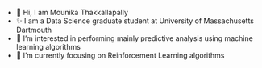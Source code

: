 - 👋 Hi, I am Mounika Thakkallapally
- ✨ I am a Data Science graduate student at University of Massachusetts Dartmouth
- 👀 I’m interested in performing mainly predictive analysis using machine learning algorithms
- 🌱 I’m currently focusing on Reinforcement Learning algorithms

<!---
Mounika-Thakkallapally/Mounika-Thakkallapally is a ✨ special ✨ repository because its `README.md` (this file) appears on your GitHub profile.
You can click the Preview link to take a look at your changes.
--->
